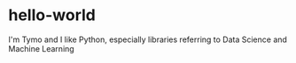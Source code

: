 # hello-world

I'm Tymo and I like Python, especially libraries referring to Data Science  and Machine Learning
